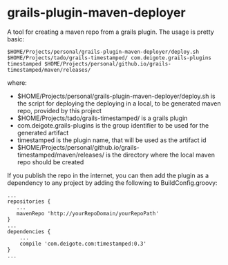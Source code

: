 grails-plugin-maven-deployer
============================

A tool for creating a maven repo from a grails plugin. The usage is pretty basic:

    $HOME/Projects/personal/grails-plugin-maven-deployer/deploy.sh $HOME/Projects/tado/grails-timestamped/ com.deigote.grails-plugins timestamped $HOME/Projects/personal/github.io/grails-timestamped/maven/releases/

where:

* $HOME/Projects/personal/grails-plugin-maven-deployer/deploy.sh is the script for deploying the deploying in a local, to be generated maven repo, provided by this project
* $HOME/Projects/tado/grails-timestamped/ is a grails plugin
* com.deigote.grails-plugins is the group identifier to be used for the generated artifact
* timestamped is the plugin name, that will be used as the artifact id
* $HOME/Projects/personal/github.io/grails-timestamped/maven/releases/ is the directory where the local maven repo should be created

If you publish the repo in the internet, you can then add the plugin as a dependency to any project by adding the following to BuildConfig.groovy:

    ...
    repositories {
       ...
       mavenRepo 'http://yourRepoDomain/yourRepoPath'
    }
    ...
    dependencies {
        ...
        compile 'com.deigote.com:timestamped:0.3'
    }
    ...
